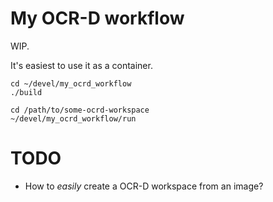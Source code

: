 My OCR-D workflow
=================

WIP.

It's easiest to use it as a container.

~~~
cd ~/devel/my_ocrd_workflow
./build
~~~

~~~
cd /path/to/some-ocrd-workspace
~/devel/my_ocrd_workflow/run
~~~


TODO
====
* How to *easily* create a OCR-D workspace from an image?
